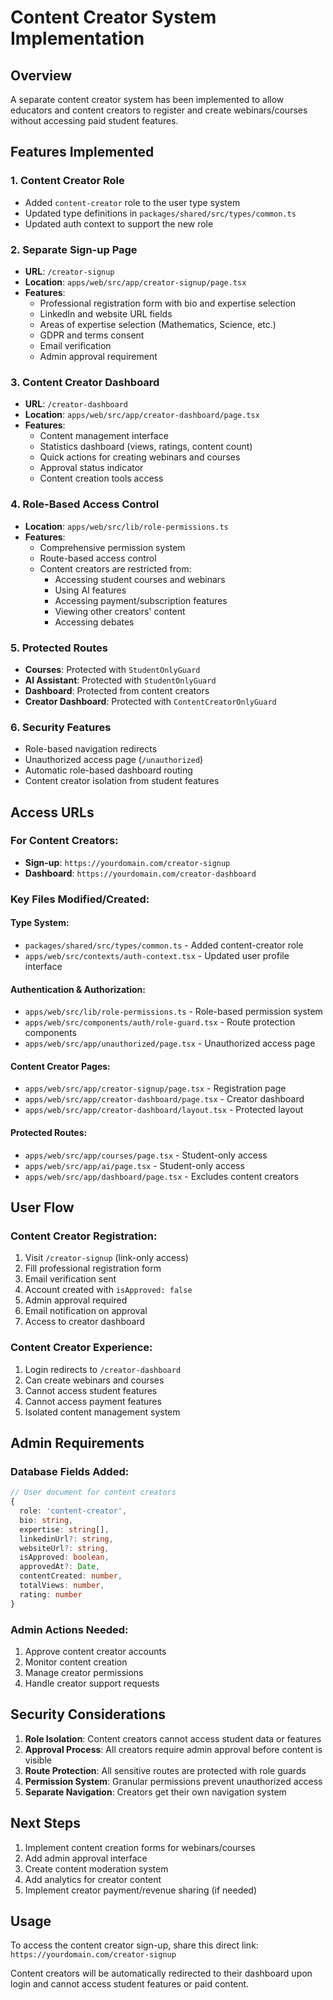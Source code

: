 # Content Creator System Implementation

## Overview
A separate content creator system has been implemented to allow educators and content creators to register and create webinars/courses without accessing paid student features.

## Features Implemented

### 1. Content Creator Role
- Added `content-creator` role to the user type system
- Updated type definitions in `packages/shared/src/types/common.ts`
- Updated auth context to support the new role

### 2. Separate Sign-up Page
- **URL**: `/creator-signup`
- **Location**: `apps/web/src/app/creator-signup/page.tsx`
- **Features**:
  - Professional registration form with bio and expertise selection
  - LinkedIn and website URL fields
  - Areas of expertise selection (Mathematics, Science, etc.)
  - GDPR and terms consent
  - Email verification
  - Admin approval requirement

### 3. Content Creator Dashboard
- **URL**: `/creator-dashboard`
- **Location**: `apps/web/src/app/creator-dashboard/page.tsx`
- **Features**:
  - Content management interface
  - Statistics dashboard (views, ratings, content count)
  - Quick actions for creating webinars and courses
  - Approval status indicator
  - Content creation tools access

### 4. Role-Based Access Control
- **Location**: `apps/web/src/lib/role-permissions.ts`
- **Features**:
  - Comprehensive permission system
  - Route-based access control
  - Content creators are restricted from:
    - Accessing student courses and webinars
    - Using AI features
    - Accessing payment/subscription features
    - Viewing other creators' content
    - Accessing debates

### 5. Protected Routes
- **Courses**: Protected with `StudentOnlyGuard`
- **AI Assistant**: Protected with `StudentOnlyGuard`
- **Dashboard**: Protected from content creators
- **Creator Dashboard**: Protected with `ContentCreatorOnlyGuard`

### 6. Security Features
- Role-based navigation redirects
- Unauthorized access page (`/unauthorized`)
- Automatic role-based dashboard routing
- Content creator isolation from student features

## Access URLs

### For Content Creators:
- **Sign-up**: `https://yourdomain.com/creator-signup`
- **Dashboard**: `https://yourdomain.com/creator-dashboard`

### Key Files Modified/Created:

#### Type System:
- `packages/shared/src/types/common.ts` - Added content-creator role
- `apps/web/src/contexts/auth-context.tsx` - Updated user profile interface

#### Authentication & Authorization:
- `apps/web/src/lib/role-permissions.ts` - Role-based permission system
- `apps/web/src/components/auth/role-guard.tsx` - Route protection components
- `apps/web/src/app/unauthorized/page.tsx` - Unauthorized access page

#### Content Creator Pages:
- `apps/web/src/app/creator-signup/page.tsx` - Registration page
- `apps/web/src/app/creator-dashboard/page.tsx` - Creator dashboard
- `apps/web/src/app/creator-dashboard/layout.tsx` - Protected layout

#### Protected Routes:
- `apps/web/src/app/courses/page.tsx` - Student-only access
- `apps/web/src/app/ai/page.tsx` - Student-only access
- `apps/web/src/app/dashboard/page.tsx` - Excludes content creators

## User Flow

### Content Creator Registration:
1. Visit `/creator-signup` (link-only access)
2. Fill professional registration form
3. Email verification sent
4. Account created with `isApproved: false`
5. Admin approval required
6. Email notification on approval
7. Access to creator dashboard

### Content Creator Experience:
1. Login redirects to `/creator-dashboard`
2. Can create webinars and courses
3. Cannot access student features
4. Cannot access payment features
5. Isolated content management system

## Admin Requirements

### Database Fields Added:
```typescript
// User document for content creators
{
  role: 'content-creator',
  bio: string,
  expertise: string[],
  linkedinUrl?: string,
  websiteUrl?: string,
  isApproved: boolean,
  approvedAt?: Date,
  contentCreated: number,
  totalViews: number,
  rating: number
}
```

### Admin Actions Needed:
1. Approve content creator accounts
2. Monitor content creation
3. Manage creator permissions
4. Handle creator support requests

## Security Considerations

1. **Role Isolation**: Content creators cannot access student data or features
2. **Approval Process**: All creators require admin approval before content is visible
3. **Route Protection**: All sensitive routes are protected with role guards
4. **Permission System**: Granular permissions prevent unauthorized access
5. **Separate Navigation**: Creators get their own navigation system

## Next Steps

1. Implement content creation forms for webinars/courses
2. Add admin approval interface
3. Create content moderation system
4. Add analytics for creator content
5. Implement creator payment/revenue sharing (if needed)

## Usage

To access the content creator sign-up, share this direct link:
`https://yourdomain.com/creator-signup`

Content creators will be automatically redirected to their dashboard upon login and cannot access student features or paid content.
